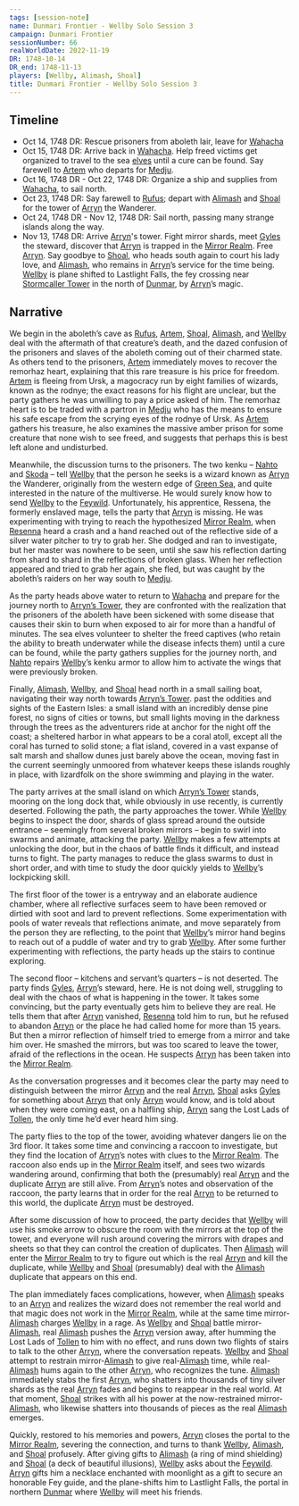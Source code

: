 ```yaml
---
tags: [session-note]
name: Dunmari Frontier - Wellby Solo Session 3
campaign: Dunmari Frontier
sessionNumber: 66
realWorldDate: 2022-11-19
DR: 1748-10-14
DR_end: 1748-11-13
players: [Wellby, Alimash, Shoal]
title: Dunmari Frontier - Wellby Solo Session 3
---
```


## Timeline

- Oct 14, 1748 DR: Rescue prisoners from aboleth lair, leave for [Wahacha](<../../../gazetteer/eastern-green-sea/wahacha.md>)
- Oct 15, 1748 DR: Arrive back in [Wahacha](<../../../gazetteer/eastern-green-sea/wahacha.md>). Help freed victims get organized to travel to the sea [elves](<../../../species/children-of-the-embodied-gods/elves/elves.md>) until a cure can be found. Say farewell to [Artem](<../../../people/pcs/dunmar-fellowship/guests/artem-novolozek.md>) who departs for [Medju](<../../../gazetteer/eastern-green-sea/medju.md>). 
- Oct 16, 1748 DR - Oct 22, 1748 DR: Organize a ship and supplies from [Wahacha](<../../../gazetteer/eastern-green-sea/wahacha.md>), to sail north. 
- Oct 23, 1748 DR: Say farewell to [Rufus](<../../../people/pcs/dunmar-fellowship/guests/rufus.md>); depart with [Alimash](<../../../people/pcs/dunmar-fellowship/guests/alimash.md>) and [Shoal](<../../../people/pcs/dunmar-fellowship/guests/shoal.md>) for the tower of [Arryn](<../../../people/other-humans/arryn.md>) the Wanderer. 
- Oct 24, 1748 DR - Nov 12, 1748 DR: Sail north, passing many strange islands along the way. 
- Nov 13, 1748 DR: Arrive [Arryn](<../../../people/other-humans/arryn.md>)'s tower. Fight mirror shards, meet [Gyles](<../../../people/other-humans/gyles.md>) the steward, discover that [Arryn](<../../../people/other-humans/arryn.md>) is trapped in the [Mirror Realm](<../../../cosmology/multiverse/echo-realms/mirror-realm.md>). Free [Arryn](<../../../people/other-humans/arryn.md>). Say goodbye to [Shoal](<../../../people/pcs/dunmar-fellowship/guests/shoal.md>), who heads south again to court his lady love, and [Alimash](<../../../people/pcs/dunmar-fellowship/guests/alimash.md>), who remains in [Arryn](<../../../people/other-humans/arryn.md>)’s service for the time being. [Wellby](<../../../people/pcs/dunmar-fellowship/wellby.md>) is plane shifted to Lastlight Falls, the fey crossing near [Stormcaller Tower](<../../../gazetteer/greater-dunmar/dunmari-basin/stormcaller-tower.md>) in the north of [Dunmar](<../../../gazetteer/greater-dunmar/realms/dunmar/dunmar.md>), by [Arryn](<../../../people/other-humans/arryn.md>)’s magic.
## Narrative

We begin in the aboleth’s cave as [Rufus](<../../../people/pcs/dunmar-fellowship/guests/rufus.md>), [Artem](<../../../people/pcs/dunmar-fellowship/guests/artem-novolozek.md>), [Shoal](<../../../people/pcs/dunmar-fellowship/guests/shoal.md>), [Alimash](<../../../people/pcs/dunmar-fellowship/guests/alimash.md>), and [Wellby](<../../../people/pcs/dunmar-fellowship/wellby.md>) deal with the aftermath of that creature’s death, and the dazed confusion of the prisoners and slaves of the aboleth coming out of their charmed state. As others tend to the prisoners, [Artem](<../../../people/pcs/dunmar-fellowship/guests/artem-novolozek.md>) immediately moves to recover the remorhaz heart, explaining that this rare treasure is his price for freedom. [Artem](<../../../people/pcs/dunmar-fellowship/guests/artem-novolozek.md>) is fleeing from Ursk, a magocracy run by eight families of wizards, known as the rodnye; the exact reasons for his flight are unclear, but the party gathers he was unwilling to pay a price asked of him. The remorhaz heart is to be traded with a partron in [Medju](<../../../gazetteer/eastern-green-sea/medju.md>) who has the means to ensure his safe escape from the scrying eyes of the rodnye of Ursk. As [Artem](<../../../people/pcs/dunmar-fellowship/guests/artem-novolozek.md>) gathers his treasure, he also examines the massive amber prison for some creature that none wish to see freed, and suggests that perhaps this is best left alone and undisturbed.

Meanwhile, the discussion turns to the prisoners. The two kenku – [Nahto](<../../../people/kenku/nahto.md>) and [Skoda](<../../../people/kenku/skoda.md>) – tell [Wellby](<../../../people/pcs/dunmar-fellowship/wellby.md>) that the person he seeks is a wizard known as [Arryn](<../../../people/other-humans/arryn.md>) the Wanderer, originally from the western edge of [Green Sea](<../../../gazetteer/green-sea.md>), and quite interested in the nature of the multiverse. He would surely know how to send [Wellby](<../../../people/pcs/dunmar-fellowship/wellby.md>) to the [Feywild](<../../../cosmology/multiverse/echo-realms/feywild/feywild.md>). Unfortunately, his apprentice, Ressena, the formerly enslaved mage, tells the party that [Arryn](<../../../people/other-humans/arryn.md>) is missing. He was experimenting with trying to reach the hypothesized [Mirror Realm](<../../../cosmology/multiverse/echo-realms/mirror-realm.md>), when [Resenna](<../../../people/other-humans/resenna.md>) heard a crash and a hand reached out of the reflective side of a silver water pitcher to try to grab her. She dodged and ran to investigate, but her master was nowhere to be seen, until she saw his reflection darting from shard to shard in the reflections of broken glass. When her reflection appeared and tried to grab her again, she fled, but was caught by the aboleth’s raiders on her way south to [Medju](<../../../gazetteer/eastern-green-sea/medju.md>). 

As the party heads above water to return to [Wahacha](<../../../gazetteer/eastern-green-sea/wahacha.md>) and prepare for the journey north to [Arryn’s Tower](<../../../gazetteer/eastern-green-sea/arryns-tower.md>), they are confronted with the realization that the prisoners of the aboleth have been sickened with some disease that causes their skin to burn when exposed to air for more than a handful of minutes. The sea elves volunteer to shelter the freed captives (who retain the ability to breath underwater while the disease infects them) until a cure can be found, while the party gathers supplies for the journey north, and [Nahto](<../../../people/kenku/nahto.md>) repairs [Wellby](<../../../people/pcs/dunmar-fellowship/wellby.md>)’s kenku armor to allow him to activate the wings that were previously broken. 

Finally, [Alimash](<../../../people/pcs/dunmar-fellowship/guests/alimash.md>), [Wellby](<../../../people/pcs/dunmar-fellowship/wellby.md>), and [Shoal](<../../../people/pcs/dunmar-fellowship/guests/shoal.md>) head north in a small sailing boat, navigating their way north towards [Arryn’s Tower](<../../../gazetteer/eastern-green-sea/arryns-tower.md>). past the oddities and sights of the Eastern Isles: a small island with an incredibly dense pine forest, no signs of cities or towns, but small lights moving in the darkness through the trees as the adventurers ride at anchor for the night off the coast; a sheltered harbor in what appears to be a coral atoll, except all the coral has turned to solid stone; a flat island, covered in a vast expanse of salt marsh and shallow dunes just barely above the ocean, moving fast in the current seemingly unmoored from whatever keeps these islands roughly in place, with lizardfolk on the shore swimming and playing in the water. 

The party arrives at the small island on which [Arryn’s Tower](<../../../gazetteer/eastern-green-sea/arryns-tower.md>) stands, mooring on the long dock that, while obviously in use recently, is currently deserted. Following the path, the party approaches the tower. While [Wellby](<../../../people/pcs/dunmar-fellowship/wellby.md>) begins to inspect the door, shards of glass spread around the outside entrance – seemingly from several broken mirrors – begin to swirl into swarms and animate, attacking the party. [Wellby](<../../../people/pcs/dunmar-fellowship/wellby.md>) makes a few attempts at unlocking the door, but in the chaos of battle finds it difficult, and instead turns to fight. The party manages to reduce the glass swarms to dust in short order, and with time to study the door quickly yields to [Wellby](<../../../people/pcs/dunmar-fellowship/wellby.md>)’s lockpicking skill. 

The first floor of the tower is a entryway and an elaborate audience chamber, where all reflective surfaces seem to have been removed or dirtied with soot and lard to prevent reflections. Some experimentation with pools of water reveals that reflections animate, and move separately from the person they are reflecting, to the point that [Wellby](<../../../people/pcs/dunmar-fellowship/wellby.md>)’s mirror hand begins to reach out of a puddle of water and try to grab [Wellby](<../../../people/pcs/dunmar-fellowship/wellby.md>). After some further experimenting with reflections, the party heads up the stairs to continue exploring. 

The second floor – kitchens and servant’s quarters – is not deserted. The party finds [Gyles](<../../../people/other-humans/gyles.md>), [Arryn](<../../../people/other-humans/arryn.md>)’s steward, here. He is not doing well, struggling to deal with the chaos of what is happening in the tower. It takes some convincing, but the party eventually gets him to believe they are real. He tells them that after [Arryn](<../../../people/other-humans/arryn.md>) vanished, [Resenna](<../../../people/other-humans/resenna.md>) told him to run, but he refused to abandon [Arryn](<../../../people/other-humans/arryn.md>) or the place he had called home for more than 15 years. But then a mirror reflection of himself tried to emerge from a mirror and take him over. He smashed the mirrors, but was too scared to leave the tower, afraid of the reflections in the ocean. He suspects [Arryn](<../../../people/other-humans/arryn.md>) has been taken into the [Mirror Realm](<../../../cosmology/multiverse/echo-realms/mirror-realm.md>). 

As the conversation progresses and it becomes clear the party may need to distinguish between the mirror [Arryn](<../../../people/other-humans/arryn.md>) and the real [Arryn](<../../../people/other-humans/arryn.md>), [Shoal](<../../../people/pcs/dunmar-fellowship/guests/shoal.md>) asks [Gyles](<../../../people/other-humans/gyles.md>) for something about [Arryn](<../../../people/other-humans/arryn.md>) that only [Arryn](<../../../people/other-humans/arryn.md>) would know, and is told about when they were coming east, on a halfling ship, [Arryn](<../../../people/other-humans/arryn.md>) sang the Lost Lads of [Tollen](<../../../gazetteer/western-green-sea/tollen/tollen.md>), the only time he’d ever heard him sing. 

The party flies to the top of the tower, avoiding whatever dangers lie on the 3rd floor. It takes some time and convincing a raccoon to investigate, but they find the location of [Arryn](<../../../people/other-humans/arryn.md>)’s notes with clues to the [Mirror Realm](<../../../cosmology/multiverse/echo-realms/mirror-realm.md>). The raccoon also ends up in the [Mirror Realm](<../../../cosmology/multiverse/echo-realms/mirror-realm.md>) itself, and sees two wizards wandering around, confirming that both the (presumably) real [Arryn](<../../../people/other-humans/arryn.md>) and the duplicate [Arryn](<../../../people/other-humans/arryn.md>) are still alive. From [Arryn](<../../../people/other-humans/arryn.md>)’s notes and observation of the raccoon, the party learns that in order for the real [Arryn](<../../../people/other-humans/arryn.md>) to be returned to this world, the duplicate [Arryn](<../../../people/other-humans/arryn.md>) must be destroyed. 

After some discussion of how to proceed, the party decides that [Wellby](<../../../people/pcs/dunmar-fellowship/wellby.md>) will use his smoke arrow to obscure the room with the mirrors at the top of the tower, and everyone will rush around covering the mirrors with drapes and sheets so that they can control the creation of duplicates. Then [Alimash](<../../../people/pcs/dunmar-fellowship/guests/alimash.md>) will enter the [Mirror Realm](<../../../cosmology/multiverse/echo-realms/mirror-realm.md>) to try to figure out which is the real [Arryn](<../../../people/other-humans/arryn.md>) and kill the duplicate, while [Wellby](<../../../people/pcs/dunmar-fellowship/wellby.md>) and [Shoal](<../../../people/pcs/dunmar-fellowship/guests/shoal.md>) (presumably) deal with the [Alimash](<../../../people/pcs/dunmar-fellowship/guests/alimash.md>) duplicate that appears on this end. 

The plan immediately faces complications, however, when [Alimash](<../../../people/pcs/dunmar-fellowship/guests/alimash.md>) speaks to an [Arryn](<../../../people/other-humans/arryn.md>) and realizes the wizard does not remember the real world and that magic does not work in the [Mirror Realm](<../../../cosmology/multiverse/echo-realms/mirror-realm.md>), while at the same time mirror-[Alimash](<../../../people/pcs/dunmar-fellowship/guests/alimash.md>) charges [Wellby](<../../../people/pcs/dunmar-fellowship/wellby.md>) in a rage. As [Wellby](<../../../people/pcs/dunmar-fellowship/wellby.md>) and [Shoal](<../../../people/pcs/dunmar-fellowship/guests/shoal.md>) battle mirror-[Alimash](<../../../people/pcs/dunmar-fellowship/guests/alimash.md>), real [Alimash](<../../../people/pcs/dunmar-fellowship/guests/alimash.md>) pushes the [Arryn](<../../../people/other-humans/arryn.md>) version away, after humming the Lost Lads of [Tollen](<../../../gazetteer/western-green-sea/tollen/tollen.md>) to him with no effect, and runs down two flights of stairs to talk to the other [Arryn](<../../../people/other-humans/arryn.md>), where the conversation repeats. [Wellby](<../../../people/pcs/dunmar-fellowship/wellby.md>) and [Shoal](<../../../people/pcs/dunmar-fellowship/guests/shoal.md>) attempt to restrain mirror-[Alimash](<../../../people/pcs/dunmar-fellowship/guests/alimash.md>) to give real-[Alimash](<../../../people/pcs/dunmar-fellowship/guests/alimash.md>) time, while real-[Alimash](<../../../people/pcs/dunmar-fellowship/guests/alimash.md>) hums again to the other [Arryn](<../../../people/other-humans/arryn.md>), who recognizes the tune. [Alimash](<../../../people/pcs/dunmar-fellowship/guests/alimash.md>) immediately stabs the first [Arryn](<../../../people/other-humans/arryn.md>), who shatters into thousands of tiny silver shards as the real [Arryn](<../../../people/other-humans/arryn.md>) fades and begins to reappear in the real world. At that moment, [Shoal](<../../../people/pcs/dunmar-fellowship/guests/shoal.md>) strikes with all his power at the now-restrained mirror-[Alimash](<../../../people/pcs/dunmar-fellowship/guests/alimash.md>), who likewise shatters into thousands of pieces as the real [Alimash](<../../../people/pcs/dunmar-fellowship/guests/alimash.md>) emerges. 

Quickly, restored to his memories and powers, [Arryn](<../../../people/other-humans/arryn.md>) closes the portal to the [Mirror Realm](<../../../cosmology/multiverse/echo-realms/mirror-realm.md>), severing the connection, and turns to thank [Wellby](<../../../people/pcs/dunmar-fellowship/wellby.md>), [Alimash](<../../../people/pcs/dunmar-fellowship/guests/alimash.md>), and [Shoal](<../../../people/pcs/dunmar-fellowship/guests/shoal.md>) profusely. After giving gifts to [Alimash](<../../../people/pcs/dunmar-fellowship/guests/alimash.md>) (a ring of mind shielding) and [Shoal](<../../../people/pcs/dunmar-fellowship/guests/shoal.md>) (a deck of beautiful illusions), [Wellby](<../../../people/pcs/dunmar-fellowship/wellby.md>) asks about the [Feywild](<../../../cosmology/multiverse/echo-realms/feywild/feywild.md>). [Arryn](<../../../people/other-humans/arryn.md>) gifts him a necklace enchanted with moonlight as a gift to secure an honorable Fey guide, and the plane-shifts him to Lastlight Falls, the portal in northern [Dunmar](<../../../gazetteer/greater-dunmar/realms/dunmar/dunmar.md>) where [Wellby](<../../../people/pcs/dunmar-fellowship/wellby.md>) will meet his friends. 











